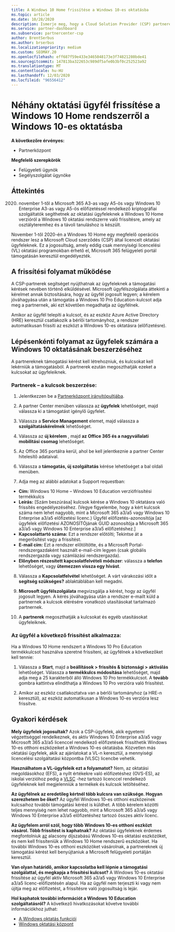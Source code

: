 ```yaml
---
title: A Windows 10 Home frissítése a Windows 10-es oktatásba
ms.topic: article
ms.date: 10/28/2020
description: Ismerje meg, hogy a Cloud Solution Provider (CSP) partnerei hogyan frissíthetik oktatási ügyfeleiket a Windows 10 Home rendszerről a Windows 10 Education szolgáltatásra
ms.service: partner-dashboard
ms.subservice: partnercenter-csp
author: BrentSerbus
ms.author: brserbus
ms.localizationpriority: medium
ms.custom: SEOMAY.20
ms.openlocfilehash: eff687f59e433e3465048173e3f74821280bde41
ms.sourcegitcommit: 147813ba322653c989df5afe0b3bf0c252523a92
ms.translationtype: MT
ms.contentlocale: hu-HU
ms.lasthandoff: 12/03/2020
ms.locfileid: "96556412"
---
```

# <a name="upgrade-some-education-customers-from-windows-10-home-to-windows-10-education"></a>Néhány oktatási ügyfél frissítése a Windows 10 Home rendszerről a Windows 10-es oktatásba

**A következőre érvényes:**

- Partnerközpont

**Megfelelő szerepkörök**

- Felügyeleti ügynök
- Segélyszolgálat ügynöke

## <a name="overview"></a>Áttekintés

2020. november 1-től a Microsoft 365 A3-as vagy A5-ös vagy Windows 10 Enterprise A3-as vagy A5-ös előfizetéssel rendelkező kriptográfiai szolgáltatók segíthetnek az oktatási ügyfeleknek a Windows 10 Home verzióról a Windows 10 oktatási rendszerre való frissítésre, amely az osztályteremhez és a távoli tanuláshoz is készült.

November 1-től 2020-én a Windows 10 Home egy megfelelő operációs rendszer lesz a Microsoft Cloud szerződés (CSP) által licencelt oktatási ügyfeleknek. Ez a jogosultság, amely eddig csak mennyiségi licencelési (VL) oktatási programokban érhető el, Microsoft 365 felügyeleti portál támogatásán keresztül engedélyezték. 

## <a name="how-the-upgrade-process-works"></a>A frissítési folyamat működése

A CSP-partnerek segítséget nyújthatnak az ügyfeleknek a támogatási kérések nevében történő elküldésével. Microsoft ügyfélszolgálata áttekinti a kérelmet annak biztosítására, hogy az ügyfél jogosult legyen; a kérelem jóváhagyása után a támogatás a Windows 10 Pro Education-kulcsot adja meg a partnernek, aki ezt követően megadhatja az ügyfélnek.

Amikor az ügyfél telepíti a kulcsot, és az eszköz Azure Active Directory (HRE) keresztül csatlakozik a bérlői tartományhoz, a rendszer automatikusan frissíti az eszközt a Windows 10-es oktatásra (előfizetésre).   

## <a name="step-by-step-process-for-customers-to-get-windows-10-education"></a>Lépésenkénti folyamat az ügyfelek számára a Windows 10 oktatásának beszerzéséhez

A partnereknek támogatási kérést kell létrehozniuk, és kulcsokat kell lekérniük a támogatásból. A partnerek ezután megoszthatják ezeket a kulcsokat az ügyfeleiknek.

### <a name="partners--how-to-get-the-keys"></a>Partnerek – a kulcsok beszerzése:

1. Jelentkezzen be a [Partnerközpont irányítópultjába](https://partner.microsoft.com/dashboard).

2. A partner Center menüben válassza az **ügyfelek** lehetőséget, majd válassza ki a támogatást igénylő ügyfelet.

3. Válassza a **Service Management** elemet, majd válassza a **szolgáltatáskérelmek** lehetőséget.

4. Válassza az **új kérelem** , majd **az Office 365 és a nagyvállalati mobilitási csomag** lehetőséget.

5. Az Office 365 portálra kerül, ahol be kell jelentkeznie a partner Center hitelesítő adataival.

6. Válassza a **támogatás, új szolgáltatás** kérése lehetőséget a bal oldali menüben.

7. Adja meg az alábbi adatokat a Support requestban:

- **Cím:** Windows 10 Home – Windows 10 Education verziófrissítési termékkulcs
- **Leírás:** [Szám beszúrása] kulcsok kérése a Windows 10 oktatásra való frissítés engedélyezéséhez. (Vegye figyelembe, hogy a kért kulcsok száma nem lehet nagyobb, mint a Microsoft 365 a3/a5 vagy Windows 10 Enterprise a3/a5 előfizetési licenc.) Ügyfél előfizetés-azonosítója [az ügyfelek előfizetési AZONOSÍTÓjának GUID azonosítója a Microsoft 365 a3/a5 vagy Windows 10 Enterprise a3/a5 előfizetéshez.]
- **Kapcsolattartó száma:** Ezt a rendszer előtölti; Tekintse át a megerősítést vagy a frissítést.
- **E-mail cím:** Ezt a rendszer előtöltötte, és a Microsoft Portal-rendszergazdaként használt e-mail-cím legyen (csak globális rendszergazda vagy számlázási rendszergazda).
- **Előnyben részesített kapcsolatfelvételi módszer**: válassza a **telefon** lehetőséget, vagy **ütemezzen vissza egy hívást**.

8. Válassza a **Kapcsolatfelvétel** lehetőséget. A várt várakozási időt a **segítség szükséges?** ablaktáblában kell megadni.

9. **Microsoft ügyfélszolgálata** megvizsgálja a kérést, hogy az ügyfél jogosult legyen. A kérés jóváhagyása után a rendszer e-mailt küld a partnernek a kulcsok elérésére vonatkozó utasításokat tartalmazó partnernek.

10. A **partnerek** megoszthatják a kulcsokat és egyéb utasításokat ügyfeleiknek.

### <a name="customer-applies-the-upgrade"></a>Az ügyfél a következő frissítést alkalmazza:

Ha a Windows 10 Home rendszert a Windows 10 Pro Education termékkulcsot használva szeretné frissíteni, az ügyfélnek a következőket kell tennie:  

1. Válassza a **Start**, majd a **beállítások > frissítés & biztonsági > aktiválás** lehetőséget. Válassza a **termékkulcs módosítása** lehetőséget, majd adja meg a 25 karakterből álló Windows 10 Pro termékkulcsot. A **tovább** gombra kattintva elindíthatja a Windows 10 Pro verzióra való frissítést.

2. Amikor az eszköz csatlakoztatva van a bérlői tartományhoz (a HRE-n keresztül), az eszköz automatikusan a Windows 10-es verzióra lesz frissítve.  

## <a name="frequently-asked-questions"></a>Gyakori kérdések

**Mely ügyfelek jogosultak?**
Azok a CSP-ügyfelek, akik egyetemi végzettséggel rendelkeznek, és aktív Windows 10 Enterprise a3/a5 vagy Microsoft 365 a3/a5 licenccel rendelkező előfizetések frissíthetik Windows 10-es otthoni eszközeiket a Windows 10-es oktatásba. Közvetlen más oktatási ügyfelek, akik az ajánlatokat a VL-n keresztül, a mennyiségi licencelési szolgáltatási központba (VLSC) licencbe vehetik.

**Használhatom a VL-ügyfeleik ezt a folyamatot?**
Nem, az oktatási megoldásokhoz (EFS), a nyílt értékekre való előfizetéshez (OVS-ES), az iskolai verzióhoz pedig a [VLSC](https://www.microsoft.com/Licensing/servicecenter/default.aspx) -hez tartozó licenccel rendelkező ügyfeleknek kell megjelenniük a termékek és kulcsok letöltéséhez. 

**Az ügyfélnek az eredetileg kértnél több kulcsra van szüksége. Hogyan szerezhetem be őket?**
Az ügyfél Windows 10-es otthoni eszközeinek kulcsaihoz további támogatási kérést is küldhet. A több kérelem közötti teljes mennyiség nem lehet nagyobb, mint a Microsoft 365 a3/a5 vagy Windows 10 Enterprise a3/a5 előfizetéshez tartozó összes aktív licenc.

**Az ügyfelem arról szól, hogy több Windows 10-es otthoni eszközt vásárol. Több frissítést is kaphatnak?**
Az oktatási ügyfeleknek érdemes megfontolniuk [az](https://www.microsoft.com/education/products/windows/shapethefuture.aspx) alacsony díjszabású Windows 10-es oktatási eszközöket, és nem kell frissíteniük a Windows 10 Home rendszerű eszközöket. Ha további Windows 10-es otthoni eszközöket vásárolnak, a partnereknek új támogatási kérést kell benyújtaniuk a Microsoft felügyeleti portálján keresztül.

**Van olyan határidő, amikor kapcsolatba kell lépnie a támogatási szolgálattal, és megkapja a frissítési kulcsot?**
A Windows 10-es oktatási frissítése az ügyfél aktív Microsoft 365 a3/a5 vagy Windows 10 Enterprise a3/a5 licenc-előfizetésén alapul. Ha az ügyfél nem terjeszti ki vagy nem újítja meg az előfizetést, a frissítésre való jogosultság is lejár.

**Hol kaphatok további információt a Windows 10 Education szolgáltatásról?**
A következő hivatkozásokat követve további információkhoz juthat:

- [A Windows oktatás funkciói](https://www.microsoft.com/education/products/windows/features)
- [Windows oktatási központ](/education/windows/)